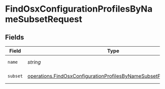 # FindOsxConfigurationProfilesByNameSubsetRequest


## Fields

| Field                                                                                                                                                    | Type                                                                                                                                                     | Required                                                                                                                                                 | Description                                                                                                                                              |
| -------------------------------------------------------------------------------------------------------------------------------------------------------- | -------------------------------------------------------------------------------------------------------------------------------------------------------- | -------------------------------------------------------------------------------------------------------------------------------------------------------- | -------------------------------------------------------------------------------------------------------------------------------------------------------- |
| `name`                                                                                                                                                   | *string*                                                                                                                                                 | :heavy_check_mark:                                                                                                                                       | Name to filter by                                                                                                                                        |
| `subset`                                                                                                                                                 | [operations.FindOsxConfigurationProfilesByNameSubsetPathParamSubset](../../models/operations/findosxconfigurationprofilesbynamesubsetpathparamsubset.md) | :heavy_check_mark:                                                                                                                                       | Subset to filter by                                                                                                                                      |